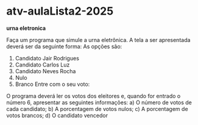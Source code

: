 # atv-aulaLista2-2025

**urna eletronica**

Faça um programa que simule a urna eletrônica. A tela a ser apresentada deverá ser da seguinte forma: 
As opções são: 
1. Candidato Jair Rodrigues 
2. Candidato Carlos Luz
3. Candidato Neves Rocha
4. Nulo 
5. Branco 
Entre com o seu voto:

O programa deverá ler os votos dos eleitores e, quando for entrado o número 6, apresentar as seguintes informações:
a) O número de votos de cada candidato; 
b) A porcentagem de votos nulos;
c) A porcentagem de votos brancos;
d) O candidato vencedor
